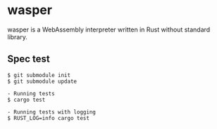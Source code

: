 # wasper

wasper is a WebAssembly interpreter written in Rust without standard library.

## Spec test

```
$ git submodule init
$ git submodule update

- Running tests
$ cargo test

- Running tests with logging
$ RUST_LOG=info cargo test
```
